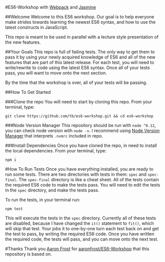 #ES6-Workshop with [Webpack](http://webpack.github.io/docs/what-is-webpack.html) and [Jasmine](http://jasmine.github.io/2.3/introduction.html)

##Welcome
Welcome to this ES6 workshop. Our goal is to help everyone make strides towards learning the newest ES6 syntax, and
how to use the latest constructs in JavaScript.

This repo is meant to be used in parallel with a lecture style presentation of the new features.

##Your Goals
This repo is full of failing tests. The only way to get them to pass it by using your newly acquired knowledge of ES6
and all of the new features that are part of this latest release. For each test, you will need to write/rewrite to code
using the latest ES6 syntax. Once all of your tests pass, you will want to move onto the next section.

By the time that the workshop is over, all of your tests will be passing.

##How To Get Started

###Clone the repo
You will need to start by cloning this repo. From your terminal, type:

    git clone https://github.com/tb/es6-workshop.git && cd es6-workshop

###Node Version Manager
This repository should be run with `node ^0.12`, you can check node version with `node -v`.
I recommend using [Node Version Manager](https://github.com/creationix/nvm#install-script)
that interprets `.nvmrc` included in repo.

###Install Dependencies
Once you have cloned the repo, in need to install the local dependencies. From your terminal, type:

    npm i

#How To Run Tests
Once you have everything installed, you are ready to run some tests. There are two directories with tests in them: `spec` and `spec-final`.
The `spec-final` directory is like a cheat sheet. All of the tests contain the required ES6 code to make the tests pass. You will need to
edit the tests in the `spec` directory, and make the tests pass.

To run the tests, in your terminal run:

    npm test

This will execute the tests in the `spec` directory. Currently all of these tests are disabled, because I have changed the `it()` statement
to `fit()`, which will skip that test. Your jobs it to one-by-one turn each test back on and get the test to pass, by
writing the required ES6 code. Once you have written the required code, the tests will pass, and you can move onto the next test.

#Thanks
Thank you [Aaron Frost](https://github.com/aaronfrost) for [aaronfrost/ES6-Workshop](https://github.com/aaronfrost/ES6-Workshop)
that this repository is based on.
